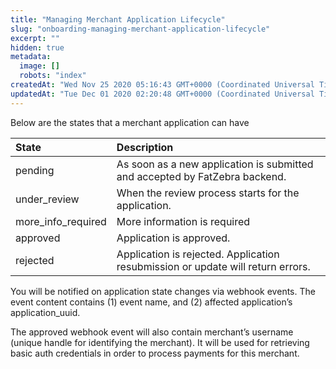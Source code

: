 ```yaml
---
title: "Managing Merchant Application Lifecycle"
slug: "onboarding-managing-merchant-application-lifecycle"
excerpt: ""
hidden: true
metadata: 
  image: []
  robots: "index"
createdAt: "Wed Nov 25 2020 05:16:43 GMT+0000 (Coordinated Universal Time)"
updatedAt: "Tue Dec 01 2020 02:20:48 GMT+0000 (Coordinated Universal Time)"
---
```

Below are the states that a merchant application can have

| State              | Description                                                                     |
| :----------------- | :------------------------------------------------------------------------------ |
| pending            | As soon as a new application is submitted and accepted by FatZebra backend.     |
| under_review       | When the review process starts for the application.                             |
| more_info_required | More information is required                                                    |
| approved           | Application is approved.                                                        |
| rejected           | Application is rejected. Application resubmission or update will return errors. |

You will be notified on application state changes via webhook events. The event content contains (1) event name, and (2) affected application’s application_uuid.

The approved webhook event will also contain merchant’s username (unique handle for identifying the merchant). It will be used for retrieving basic auth credentials in order to process payments for this merchant.
